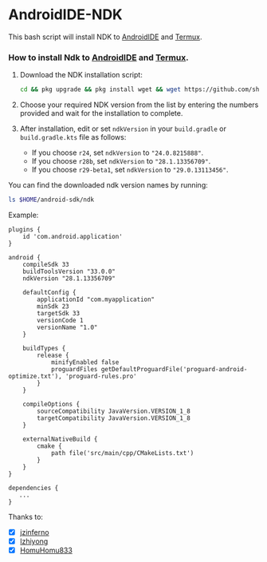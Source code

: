 # AndroidIDE-NDK
This bash script will install NDK to [AndroidIDE](https://github.com/itsaky/AndroidIDE) and [Termux](https://github.com/termux/termux-app).

### How to install Ndk to [AndroidIDE](https://github.com/itsaky/AndroidIDE) and [Termux](https://github.com/termux/termux-app).

1. Download the NDK installation script:

   ```bash
   cd && pkg upgrade && pkg install wget && wget https://github.com/shantoze/AndroidIDE-ARM/raw/main/ndk-install.sh --no-verbose --show-progress -N && chmod +x ndk-install.sh && bash ndk-install.sh
   ```

2. Choose your required NDK version from the list by entering the numbers provided and wait for the installation to complete.

3. After installation, edit or set `ndkVersion` in your `build.gradle` or `build.gradle.kts` file as follows:

   - If you choose `r24`, set `ndkVersion` to `"24.0.8215888"`.
   - If you choose `r28b`, set `ndkVersion` to `"28.1.13356709"`.
   - If you choose `r29-beta1`, set `ndkVersion` to `"29.0.13113456"`.


You can find the downloaded ndk version names by running:
```bash
ls $HOME/android-sdk/ndk
```

Example:

```
plugins {
    id 'com.android.application'
}

android {
    compileSdk 33
    buildToolsVersion "33.0.0"
    ndkVersion "28.1.13356709"

    defaultConfig {
        applicationId "com.myapplication"
        minSdk 23
        targetSdk 33
        versionCode 1
        versionName "1.0"
    }
    
    buildTypes {
        release {
            minifyEnabled false
            proguardFiles getDefaultProguardFile('proguard-android-optimize.txt'), 'proguard-rules.pro'
        }
    }

    compileOptions {
        sourceCompatibility JavaVersion.VERSION_1_8
        targetCompatibility JavaVersion.VERSION_1_8
    }

    externalNativeBuild {
        cmake {
            path file('src/main/cpp/CMakeLists.txt')
        }
    }
}

dependencies {
   ...
}
```

Thanks to:
- [x] [jzinferno](https://github.com/jzinferno/termux-ndk)
- [x] [lzhiyong](https://github.com/lzhiyong/termux-ndk)
- [x] [HomuHomu833](https://github.com/HomuHomu833/android-ndk-custom)
